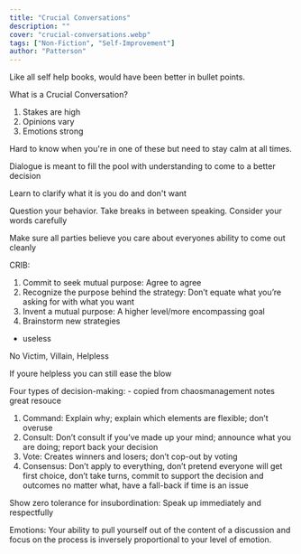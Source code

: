 ```yaml
---
title: "Crucial Conversations"
description: ""
cover: "crucial-conversations.webp"
tags: ["Non-Fiction", "Self-Improvement"]
author: "Patterson"
---
```


Like all self help books, would have been better in bullet points. 

What is a Crucial Conversation?
1. Stakes are high
2. Opinions vary
3. Emotions strong

Hard to know when you're in one of these but need to stay calm at all times.

Dialogue is meant to fill the pool with understanding to come to a better decision

Learn to clarify what it is you do and don't want

Question your behavior. Take breaks in between speaking. Consider your words carefully

Make sure all parties believe you care about everyones ability to come out cleanly

CRIB:
1. Commit to seek mutual purpose: Agree to agree
2. Recognize the purpose behind the strategy: Don’t equate what you’re
asking for with what you want
3. Invent a mutual purpose: A higher level/more encompassing goal
4. Brainstorm new strategies

- useless

No Victim, Villain, Helpless

If youre helpless you can still ease the blow

Four types of decision-making: - copied from chaosmanagement notes great resouce
1. Command: Explain why; explain which elements are flexible; don’t overuse
2. Consult: Don’t consult if you’ve made up your mind; announce what you
are doing; report back your decision
3. Vote: Creates winners and losers; don’t cop-out by voting
4. Consensus: Don’t apply to everything, don’t pretend everyone will get first
choice, don’t take turns, commit to support the decision and outcomes no
matter what, have a fall-back if time is an issue

Show zero tolerance for insubordination: Speak up immediately and respectfully

Emotions: Your ability to pull yourself out of the content of a discussion and
focus on the process is inversely proportional to your level of emotion.